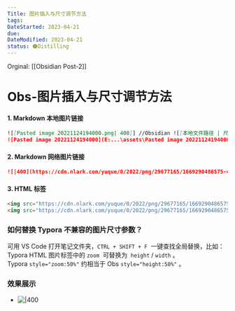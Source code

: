 ```yaml
---
Title: 图片插入与尺寸调节方法
tags:
DateStarted: 2023-04-21
due:
DateModified: 2023-04-21
status: 🟠Distilling
---
```


Orginal: [[Obsidian Post-2]]

# Obs-图片插入与尺寸调节方法

#### 1. Markdown 本地图片链接

```markdown
![[Pasted image 20221124194000.png| 400]] //Obsidian ![[本地文件路径 | 尺寸参数]]
![Pasted image 20221124194000](E:...\assets\Pasted image 20221124194000.png) //Typora
```

#### 2. Markdown 网络图片链接

```markdown
![|400](https://cdn.nlark.com/yuque/0/2022/png/29677165/1669290486575-4a3d3b02-8311-4a0f-a0be-273db6779bd2.png) //Obsidian & Typora
```

#### 3. HTML 标签

```markdown
<img src="https://cdn.nlark.com/yuque/0/2022/png/29677165/1669290486575-4a3d3b02-8311-4a0f-a0be-273db6779bd2.png" style="height: 60%" /> //Obsidian
<img src="https://cdn.nlark.com/yuque/0/2022/png/29677165/1669290486575-4a3d3b02-8311-4a0f-a0be-273db6779bd2.png" style="zoom: 60%" /> //Typora
```

### 如何替换 Typora 不兼容的图片尺寸参数？

可用 VS Code 打开笔记文件夹，`CTRL + SHIFT + F`  一键查找全局替换，比如：Typora HTML 图片标签中的 `zoom`  可替换为  `height` / `width` 。  
Typora `style="zoom:50%"` 约相当于 Obs `style="height:50%"` 。

### 效果展示

- ![|400](https://cdn.nlark.com/yuque/0/2022/gif/29677165/1669345223674-b01bf6c6-aa61-433d-9ae4-d2c0e6df9a3e.gif)
